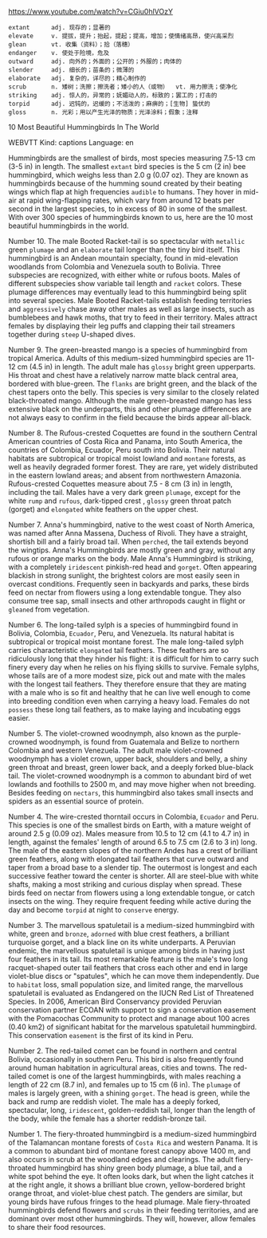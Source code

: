 https://www.youtube.com/watch?v=CGiu0hlVOzY 

```      
extant      adj. 现存的；显著的    
elevate     v. 提拔，提升；抬起，提起；提高，增加；使情绪高昂，使兴高采烈  
glean       vt. 收集（资料）；拾（落穗）
endanger    v. 使处于险境，危及
outward     adj. 向外的；外面的；公开的；外服的；肉体的
slender     adj. 细长的；苗条的；微薄的
elaborate   adj. 复杂的，详尽的；精心制作的
scrub       n. 矮树；洗擦；擦洗者；矮小的人（或物）  vt. 用力擦洗；使净化
striking    adj. 惊人的，异常的；妩媚动人的，标致的；罢工的；打击的    
torpid      adj. 迟钝的，迟缓的；不活泼的；麻痹的；[生物] 蛰伏的
gloss       n. 光彩；用以产生光泽的物质；光泽涂料；假象；注释
```


10 Most Beautiful Hummingbirds In The World 

WEBVTT Kind: captions Language: en 

Hummingbirds are the smallest of birds, most species measuring 7.5-13 cm (3-5 in) in length. The smallest `extant` bird species is the 5 cm (2 in) bee hummingbird, which weighs less than 2.0 g (0.07 oz). They are known as hummingbirds because of the humming sound created by their beating wings which flap at high frequencies `audible` to humans. They hover in mid-air at rapid wing-flapping rates, which vary from around 12 beats per second in the largest species, to in excess of 80 in some of the smallest. With over 300 species of hummingbirds known to us, here are the 10 most beautiful hummingbirds in the world. 

Number 10. The male Booted Racket-tail is so spectacular with `metallic` green `plumage` and an `elaborate` tail longer than the tiny bird itself. This hummingbird is an Andean mountain specialty, found in mid-elevation woodlands from Colombia and Venezuela south to Bolivia. Three subspecies are recognized, with either white or rufous boots. Males of different subspecies show variable tail length and `racket` colors. These plumage differences may eventually lead to this hummingbird being split into several species. Male Booted Racket-tails establish feeding territories and `aggressively` chase away other males as well as large insects, such as bumblebees and hawk moths, that try to feed in their territory. Males attract females by displaying their leg puffs and clapping their tail streamers together during `steep` U-shaped dives. 

Number 9. The green-breasted mango is a species of hummingbird from tropical America. Adults of this medium-sized hummingbird species are 11-12 cm (4.5 in) in length. The adult male has `glossy` bright green upperparts. His throat and chest have a relatively narrow matte black central area, bordered with blue-green. The `flanks` are bright green, and the black of the chest tapers onto the belly. This species is very similar to the closely related black-throated mango. Although the male green-breasted mango has less extensive black on the underparts, this and other plumage differences are not always easy to confirm in the field because the birds appear all-black. 

Number 8. The Rufous-crested Coquettes are found in the southern Central American countries of Costa Rica and Panama, into South America, the countries of Colombia, Ecuador, Peru south into Bolivia. Their natural habitats are subtropical or tropical moist lowland and `montane` forests, as well as heavily degraded former forest. They are rare, yet widely distributed in the eastern lowland areas; and absent from northwestern Amazonia. Rufous-crested Coquettes measure about 7.5 - 8 cm (3 in) in length, including the tail. Males have a very dark green `plumage`, except for the white `rump` and `rufous`, dark-tipped crest , `glossy` green throat patch (gorget) and `elongated` white feathers on the upper chest. 

Number 7. Anna's hummingbird, native to the west coast of North America, was named after Anna Massena, Duchess of Rivoli. They have a straight, shortish bill and a fairly broad tail. When `perched`, the tail extends beyond the wingtips. Anna's Hummingbirds are mostly green and gray, without any rufous or orange marks on the body. Male Anna's Hummingbird is striking, with a completely `iridescent` pinkish-red head and `gorget`. Often appearing blackish in strong sunlight, the brightest colors are most easily seen in overcast conditions. Frequently seen in backyards and parks, these birds feed on nectar from flowers using a long extendable tongue. They also consume tree sap, small insects and other arthropods caught in flight or `gleaned` from vegetation. 

Number 6. The long-tailed sylph is a species of hummingbird found in Bolivia, Colombia, `Ecuador`, Peru, and Venezuela. Its natural habitat is subtropical or tropical moist montane forest. The male long-tailed sylph carries characteristic `elongated` tail feathers. These feathers are so ridiculously long that they hinder his flight: it is difficult for him to carry such finery every day when he relies on his flying skills to survive. Female sylphs, whose tails are of a more modest size, pick out and mate with the males with the longest tail feathers. They therefore ensure that they are mating with a male who is so fit and healthy that he can live well enough to come into breeding condition even when carrying a heavy load. Females do not `possess` these long tail feathers, as to make laying and incubating eggs easier. 

Number 5. The violet-crowned woodnymph, also known as the purple-crowned woodnymph, is found from Guatemala and Belize to northern Colombia and western Venezuela. The adult male violet-crowned woodnymph has a violet crown, upper back, shoulders and belly, a shiny green throat and breast, green lower back, and a deeply forked blue-black tail. The violet-crowned woodnymph is a common to abundant bird of wet lowlands and foothills to 2500 m, and may move higher when not breeding. Besides feeding on `nectars`, this hummingbird also takes small insects and spiders as an essential source of protein. 

Number 4. The wire-crested thorntail occurs in Colombia, `Ecuador` and Peru. This species is one of the smallest birds on Earth, with a mature weight of around 2.5 g (0.09 oz). Males measure from 10.5 to 12 cm (4.1 to 4.7 in) in length, against the females' length of around 6.5 to 7.5 cm (2.6 to 3 in) long. The male of the eastern slopes of the northern Andes has a crest of brilliant green feathers, along with elongated tail feathers that curve outward and taper from a broad base to a slender tip. The outermost is longest and each successive feather toward the center is shorter. All are steel-blue with white shafts, making a most striking and curious display when spread. These birds feed on nectar from flowers using a long extendable tongue, or catch insects on the wing. They require frequent feeding while active during the day and become `torpid` at night to `conserve` energy. 

Number 3. The marvellous spatuletail is a medium-sized hummingbird with white, green and `bronze`, `adorned` with blue crest feathers, a brilliant turquoise gorget, and a black line on its white underparts. A Peruvian endemic, the marvellous spatuletail is unique among birds in having just four feathers in its tail. Its most remarkable feature is the male's two long racquet-shaped outer tail feathers that cross each other and end in large violet-blue discs or "spatules", which he can move them independently. Due to `habitat` loss, small population size, and limited range, the marvellous spatuletail is evaluated as Endangered on the IUCN Red List of Threatened Species. In 2006, American Bird Conservancy provided Peruvian conservation partner ECOAN with support to sign a conservation easement with the Pomacochas Community to protect and manage about 100 acres (0.40 km2) of significant habitat for the marvelous spatuletail hummingbird. This conservation `easement` is the first of its kind in Peru. 

Number 2. The red-tailed comet can be found in northern and central Bolivia, occasionally in southern Peru. This bird is also frequently found around human habitation in agricultural areas, cities and towns. The red-tailed comet is one of the largest hummingbirds, with males reaching a length of 22 cm (8.7 in), and females up to 15 cm (6 in). The `plumage` of males is largely green, with a shining `gorget`. The head is green, while the back and rump are reddish violet. The male has a deeply forked, spectacular, long, `iridescent`, golden-reddish tail, longer than the length of the body, while the female has a shorter reddish-bronze tail. 

Number 1. The fiery-throated hummingbird is a medium-sized hummingbird of the Talamancan montane forests of `Costa Rica` and western Panama. It is a common to abundant bird of montane forest canopy above 1400 m, and also occurs in scrub at the woodland edges and clearings. The adult fiery-throated hummingbird has shiny green body plumage, a blue tail, and a white spot behind the eye. It often looks dark, but when the light catches it at the right angle, it shows a brilliant blue crown, yellow-bordered bright orange throat, and violet-blue chest patch. The genders are similar, but young birds have rufous fringes to the head plumage. Male fiery-throated hummingbirds defend flowers and `scrubs` in their feeding territories, and are dominant over most other hummingbirds. They will, however, allow females to share their food resources. 